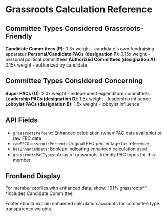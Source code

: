 # Grassroots Calculation Reference

## Committee Types Considered Grassroots-Friendly

**Candidate Committees (P)**: 0.3x weight - candidate's own fundraising apparatus
**Personal/Candidate PACs (designation P)**: 0.15x weight - personal political committees
**Authorized Committees (designation A)**: 0.15x weight - authorized by candidate

## Committee Types Considered Concerning

**Super PACs (O)**: 2.0x weight - independent expenditure committees
**Leadership PACs (designation D)**: 1.5x weight - leadership influence
**Lobbyist PACs (designation B)**: 1.5x weight - lobbyist influence

## API Fields

- `grassrootsPercent`: Enhanced calculation (when PAC data available) or raw FEC data
- `rawFECGrassrootsPercent`: Original FEC percentage for reference
- `hasEnhancedData`: Boolean indicating enhanced calculation used
- `grassrootsPACTypes`: Array of grassroots-friendly PAC types for this member

## Frontend Display

For member profiles with enhanced data, show: "91% grassroots*"
*includes Candidate Committee

Footer should explain enhanced calculation accounts for committee type transparency weights.